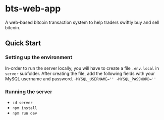# bts-web-app
A web-based bitcoin transaction system to help traders swiftly buy and sell bitcoin. 

## Quick Start

### Setting up the environment
In-order to run the server locally, you will have to create a file `.env.local` in `server` subfolder.
After creating the file, add the following fields with your MySQL username and password.
 -`MYSQL_USERNAME=''
 -MYSQL_PASSWORD=''`
 
### Running the server
 - `cd server`
 - `npm install`
 - `npm run dev`
